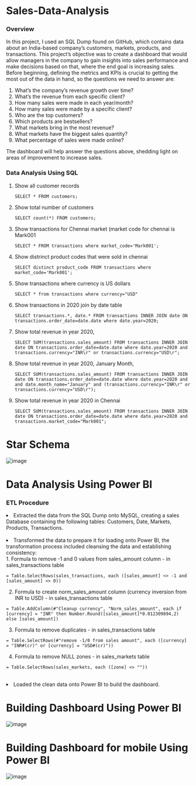 # Sales-Data-Analysis
### Overview
In this project, I used an SQL Dump found on GitHub, which contains data about an India-based company’s customers, markets, products, and transactions.
This project’s objective was to create a dashboard that would allow managers in the company to gain insights into sales performance and make decisions based on that, where the end goal is increasing sales.<br>
Before beginning, defining the metrics and KPIs is crucial to getting the most out of the data in hand, so the questions we need to answer are:
1. 	What’s the company’s revenue growth over time?
2. 	What’s the revenue from each specific client?
3. 	How many sales were made in each year/month?
4. 	How many sales were made by a specific client?
5. 	Who are the top customers?
6. 	Which products are bestsellers?
7. 	What markets bring in the most revenue?
8. 	What markets have the biggest sales quantity?
9. 	What percentage of sales were made online?

The dashboard will help answer the questions above, shedding light on areas of improvement to increase sales.


### Data Analysis Using SQL

1. Show all customer records

    `SELECT * FROM customers;`

1. Show total number of customers

    `SELECT count(*) FROM customers;`

1. Show transactions for Chennai market (market code for chennai is Mark001

    `SELECT * FROM transactions where market_code='Mark001';`

1. Show distrinct product codes that were sold in chennai

    `SELECT distinct product_code FROM transactions where market_code='Mark001';`

1. Show transactions where currency is US dollars

    `SELECT * from transactions where currency="USD"`

1. Show transactions in 2020 join by date table

    `SELECT transactions.*, date.* FROM transactions INNER JOIN date ON transactions.order_date=date.date where date.year=2020;`

1. Show total revenue in year 2020,

    `SELECT SUM(transactions.sales_amount) FROM transactions INNER JOIN date ON transactions.order_date=date.date where date.year=2020 and transactions.currency="INR\r" or transactions.currency="USD\r";`
	
1. Show total revenue in year 2020, January Month,

    `SELECT SUM(transactions.sales_amount) FROM transactions INNER JOIN date ON transactions.order_date=date.date where date.year=2020 and and date.month_name="January" and (transactions.currency="INR\r" or transactions.currency="USD\r");`

1. Show total revenue in year 2020 in Chennai

    `SELECT SUM(transactions.sales_amount) FROM transactions INNER JOIN date ON transactions.order_date=date.date where date.year=2020
and transactions.market_code="Mark001";`


Star Schema
============================
![image](https://user-images.githubusercontent.com/92683172/192153405-22568e52-0b57-40c6-a5d4-8c673a97d7d3.png)


Data Analysis Using Power BI
============================

### ETL Procedure

<li> 	Extracted the data from the SQL Dump onto MySQL, creating a sales Database containing the following tables: Customers, Date, Markets, Products, Transactions.<br><br>
<li>	Transformed the data to prepare it for loading onto Power BI, the transformation process included cleansing the data and establishing consistency:<br>	 	
1. Formula to remove -1 and 0 values from sales_amount column - in sales_transactions table

`= Table.SelectRows(sales_transactions, each ([sales_amount] <> -1 and [sales_amount] <> 0))`

2. Formula to create norm_sales_amount column (currency inversion from INR to USD) - in sales_transactions table

`= Table.AddColumn(#"Cleanup currency", "Norm_sales_amount", each if [currency] = "INR" then Number.Round([sales_amount]*0.012309894,2) else [sales_amount])`

3. Formula to remove duplicates - in sales_transactions table

`= Table.SelectRows(#"remove -1/0 from sales amount", each ([currency] = "INR#(cr)" or [currency] = "USD#(cr)"))`

4. Formula to remove NULL zones - in sales_markets table

`= Table.SelectRows(sales_markets, each ([zone] <> ""))`
<br><br>
<li> 	Loaded the clean data onto Power BI to build the dashboard.


Building Dashboard Using Power BI
============================
![image](https://user-images.githubusercontent.com/92683172/192154640-752ed89a-e6ab-4fe0-969b-682dc1658376.png)
	
	
Building Dashboard for mobile Using Power BI
============================
![image](https://user-images.githubusercontent.com/92683172/192154780-1ace6fb4-377e-41d9-85ac-eae577a7a7b9.png)
